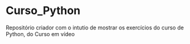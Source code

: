 # Curso_Python
Repositório criador com o intutio de mostrar os exercícios do curso de Python, do Curso em vídeo
